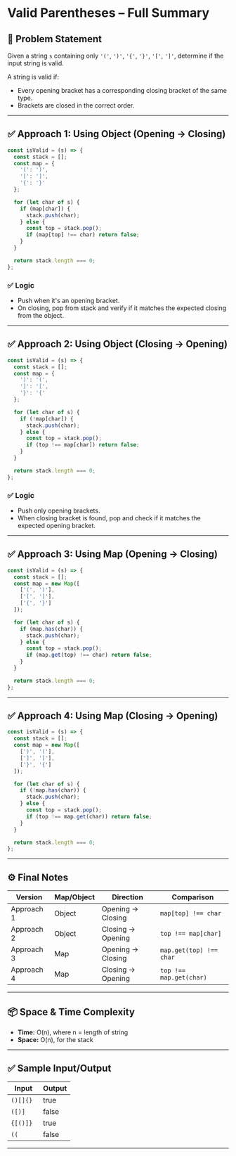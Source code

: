 
# Valid Parentheses – Full Summary

## 🧠 Problem Statement
Given a string `s` containing only `'('`, `')'`, `'{'`, `'}'`, `'['`, `']'`, determine if the input string is valid.

A string is valid if:
- Every opening bracket has a corresponding closing bracket of the same type.
- Brackets are closed in the correct order.

---

## ✅ Approach 1: Using Object (Opening → Closing)

```js
const isValid = (s) => {
  const stack = [];
  const map = {
    '(': ')',
    '[': ']',
    '{': '}'
  };

  for (let char of s) {
    if (map[char]) {
      stack.push(char);
    } else {
      const top = stack.pop();
      if (map[top] !== char) return false;
    }
  }

  return stack.length === 0;
};
```

### ✅ Logic
- Push when it's an opening bracket.
- On closing, pop from stack and verify if it matches the expected closing from the object.

---

## ✅ Approach 2: Using Object (Closing → Opening)

```js
const isValid = (s) => {
  const stack = [];
  const map = {
    ')': '(',
    ']': '[',
    '}': '{'
  };

  for (let char of s) {
    if (!map[char]) {
      stack.push(char);
    } else {
      const top = stack.pop();
      if (top !== map[char]) return false;
    }
  }

  return stack.length === 0;
};
```

### ✅ Logic
- Push only opening brackets.
- When closing bracket is found, pop and check if it matches the expected opening bracket.

---

## ✅ Approach 3: Using Map (Opening → Closing)

```js
const isValid = (s) => {
  const stack = [];
  const map = new Map([
    ['(', ')'],
    ['[', ']'],
    ['{', '}']
  ]);

  for (let char of s) {
    if (map.has(char)) {
      stack.push(char);
    } else {
      const top = stack.pop();
      if (map.get(top) !== char) return false;
    }
  }

  return stack.length === 0;
};
```

---

## ✅ Approach 4: Using Map (Closing → Opening)

```js
const isValid = (s) => {
  const stack = [];
  const map = new Map([
    [')', '('],
    [']', '['],
    ['}', '{']
  ]);

  for (let char of s) {
    if (!map.has(char)) {
      stack.push(char);
    } else {
      const top = stack.pop();
      if (top !== map.get(char)) return false;
    }
  }

  return stack.length === 0;
};
```

---

## ⚙️ Final Notes

| Version         | Map/Object | Direction         | Comparison         |
|----------------|------------|-------------------|--------------------|
| Approach 1      | Object     | Opening → Closing | `map[top] !== char` |
| Approach 2      | Object     | Closing → Opening | `top !== map[char]` |
| Approach 3      | Map        | Opening → Closing | `map.get(top) !== char` |
| Approach 4      | Map        | Closing → Opening | `top !== map.get(char)` |

---

## 📦 Space & Time Complexity

- **Time:** O(n), where n = length of string
- **Space:** O(n), for the stack

---

## ✅ Sample Input/Output

| Input      | Output |
|------------|--------|
| `()[]{} `  | true   |
| `([)]`     | false  |
| `{[()]}`   | true   |
| `((`       | false  |

---
